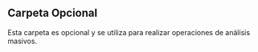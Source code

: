 
## Carpeta Opcional
Esta carpeta es opcional y se utiliza para realizar operaciones de análisis masivos.
